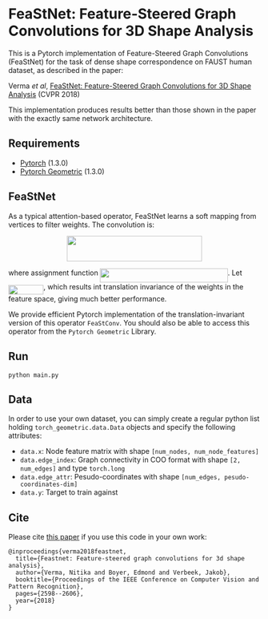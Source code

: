

# FeaStNet: Feature-Steered Graph Convolutions for 3D Shape Analysis

This is a Pytorch implementation of Feature-Steered Graph Convolutions (FeaStNet) for the task of dense shape correspondence on FAUST human dataset, as described in the paper:

Verma *et al*, [FeaStNet: Feature-Steered Graph Convolutions for 3D Shape Analysis](https://arxiv.org/abs/1706.05206) (CVPR 2018)

This implementation produces results better than those shown in the paper with the exactly same network architecture.

## Requirements
* [Pytorch](https://pytorch.org/) (1.3.0)
* [Pytorch Geometric](https://github.com/rusty1s/pytorch_geometric) (1.3.0)

## FeaStNet

As a typical attention-based operator, FeaStNet learns a soft mapping from vertices to filter weights. The convolution is:
<p align="center"><img src="svgs/da0d4e5593311ecaab791ae9ffbc1fcb.svg" align=middle width=270.5142pt height=51.658694999999994pt/></p>

where assignment function <img src="svgs/1e6f5b1ba684ad7fce9ada1c076c2980.svg" align=middle width=255.260445pt height=27.852989999999977pt/>. Let <img src="svgs/3b2de8ebd8f32bc84779ecee22a9c6c4.svg" align=middle width=70.33718999999999pt height=19.10667000000001pt/>, which results int translation invariance of the weights in the feature space, giving much better performance.

We provide efficient Pytorch implementation of the translation-invariant version of this operator ``FeaStConv``. You should also be able to access this operator from the ``Pytorch Geometric`` Library.



## Run

```
python main.py
```

## Data

In order to use your own dataset, you can simply create a regular python list holding `torch_geometric.data.Data` objects and specify the following attributes:

- ``data.x``: Node feature matrix with shape ``[num_nodes, num_node_features]``
- ``data.edge_index``: Graph connectivity in COO format with shape ``[2, num_edges]`` and type ``torch.long``
- ``data.edge_attr``: Pesudo-coordinates with shape ``[num_edges, pesudo-coordinates-dim]``
- ``data.y``: Target to train against


## Cite

Please cite [this paper](https://arxiv.org/abs/1706.05206) if you use this code in your own work:

```
@inproceedings{verma2018feastnet,
  title={Feastnet: Feature-steered graph convolutions for 3d shape analysis},
  author={Verma, Nitika and Boyer, Edmond and Verbeek, Jakob},
  booktitle={Proceedings of the IEEE Conference on Computer Vision and Pattern Recognition},
  pages={2598--2606},
  year={2018}
}
```
